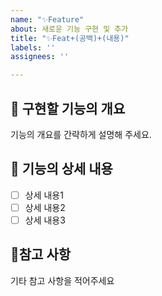 ```yaml
---
name: "✨Feature"
about: 새로운 기능 구현 및 추가
title: "✨Feat+(공백)+(내용)"
labels: ''
assignees: ''

---
```


## 📑 구현할 기능의 개요
기능의 개요를 간략하게 설명해 주세요.

## 📝 기능의 상세 내용
- [ ] 상세 내용1
- [ ] 상세 내용2
- [ ] 상세 내용3

## 📌참고 사항
기타 참고 사항을 적어주세요
